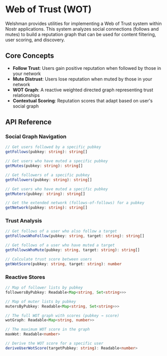 # Web of Trust (WOT)

Welshman provides utilities for implementing a Web of Trust system within Nostr applications. This system analyzes social connections (follows and mutes) to build a reputation graph that can be used for content filtering, user scoring, and discovery.

## Core Concepts

- **Follow Trust**: Users gain positive reputation when followed by those in your network
- **Mute Distrust**: Users lose reputation when muted by those in your network
- **WOT Graph**: A reactive weighted directed graph representing trust relationships
- **Contextual Scoring**: Reputation scores that adapt based on user's social graph

## API Reference

### Social Graph Navigation

```typescript
// Get users followed by a specific pubkey
getFollows(pubkey: string): string[]

// Get users who have muted a specific pubkey
getMutes(pubkey: string): string[]

// Get followers of a specific pubkey
getFollowers(pubkey: string): string[]

// Get users who have muted a specific pubkey
getMuters(pubkey: string): string[]

// Get the extended network (follows-of-follows) for a pubkey
getNetwork(pubkey: string): string[]
```

### Trust Analysis

```typescript
// Get follows of a user who also follow a target
getFollowsWhoFollow(pubkey: string, target: string): string[]

// Get follows of a user who have muted a target
getFollowsWhoMute(pubkey: string, target: string): string[]

// Calculate trust score between users
getWotScore(pubkey: string, target: string): number
```

### Reactive Stores

```typescript
// Map of follower lists by pubkey
followersByPubkey: Readable<Map<string, Set<string>>>

// Map of muter lists by pubkey
mutersByPubkey: Readable<Map<string, Set<string>>>

// The full WOT graph with scores (pubkey → score)
wotGraph: Readable<Map<string, number>>

// The maximum WOT score in the graph
maxWot: Readable<number>

// Derive the WOT score for a specific user
deriveUserWotScore(targetPubkey: string): Readable<number>
```
